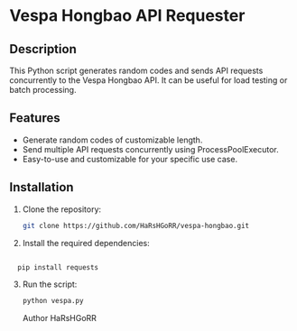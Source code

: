 # Vespa Hongbao API Requester


## Description

This Python script generates random codes and sends API requests concurrently to the Vespa Hongbao API. It can be useful for load testing or batch processing.

## Features

- Generate random codes of customizable length.
- Send multiple API requests concurrently using ProcessPoolExecutor.
- Easy-to-use and customizable for your specific use case.

## Installation

1. Clone the repository:

   ```bash
   git clone https://github.com/HaRsHGoRR/vespa-hongbao.git
   ```
2. Install the required dependencies:

 ```bash

   pip install requests
 ```

3. Run the script:

   ```bash
   python vespa.py
   ```


   Author
HaRsHGoRR
